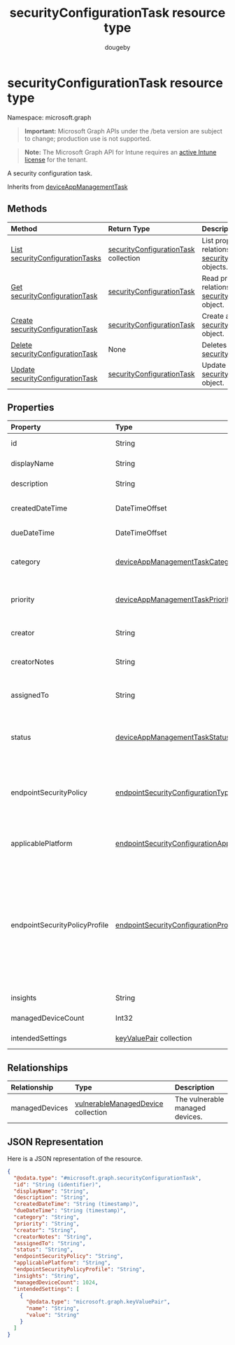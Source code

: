 ﻿---
title: "securityConfigurationTask resource type"
description: "A security configuration task."
author: "dougeby"
localization_priority: Normal
ms.prod: "intune"
doc_type: resourcePageType
---

# securityConfigurationTask resource type

Namespace: microsoft.graph

> **Important:** Microsoft Graph APIs under the /beta version are subject to change; production use is not supported.

> **Note:** The Microsoft Graph API for Intune requires an [active Intune license](https://go.microsoft.com/fwlink/?linkid=839381) for the tenant.

A security configuration task.

Inherits from [deviceAppManagementTask](../resources/intune-partnerintegration-deviceappmanagementtask.md)

## Methods

| Method                                                                                                   | Return Type                                                                                                 | Description                                                                                                                                        |
| :------------------------------------------------------------------------------------------------------- | :---------------------------------------------------------------------------------------------------------- | :------------------------------------------------------------------------------------------------------------------------------------------------- |
| [List securityConfigurationTasks](../api/intune-partnerintegration-securityconfigurationtask-list.md)    | [securityConfigurationTask](../resources/intune-partnerintegration-securityconfigurationtask.md) collection | List properties and relationships of the [securityConfigurationTask](../resources/intune-partnerintegration-securityconfigurationtask.md) objects. |
| [Get securityConfigurationTask](../api/intune-partnerintegration-securityconfigurationtask-get.md)       | [securityConfigurationTask](../resources/intune-partnerintegration-securityconfigurationtask.md)            | Read properties and relationships of the [securityConfigurationTask](../resources/intune-partnerintegration-securityconfigurationtask.md) object.  |
| [Create securityConfigurationTask](../api/intune-partnerintegration-securityconfigurationtask-create.md) | [securityConfigurationTask](../resources/intune-partnerintegration-securityconfigurationtask.md)            | Create a new [securityConfigurationTask](../resources/intune-partnerintegration-securityconfigurationtask.md) object.                              |
| [Delete securityConfigurationTask](../api/intune-partnerintegration-securityconfigurationtask-delete.md) | None                                                                                                        | Deletes a [securityConfigurationTask](../resources/intune-partnerintegration-securityconfigurationtask.md).                                        |
| [Update securityConfigurationTask](../api/intune-partnerintegration-securityconfigurationtask-update.md) | [securityConfigurationTask](../resources/intune-partnerintegration-securityconfigurationtask.md)            | Update the properties of a [securityConfigurationTask](../resources/intune-partnerintegration-securityconfigurationtask.md) object.                |

## Properties

| Property                      | Type                                                                                                                                         | Description                                                                                                                                                                                                                                                                                                                                             |
| :---------------------------- | :------------------------------------------------------------------------------------------------------------------------------------------- | :------------------------------------------------------------------------------------------------------------------------------------------------------------------------------------------------------------------------------------------------------------------------------------------------------------------------------------------------------ |
| id                            | String                                                                                                                                       | The entity key. Inherited from [deviceAppManagementTask](../resources/intune-partnerintegration-deviceappmanagementtask.md)                                                                                                                                                                                                                             |
| displayName                   | String                                                                                                                                       | The name. Inherited from [deviceAppManagementTask](../resources/intune-partnerintegration-deviceappmanagementtask.md)                                                                                                                                                                                                                                   |
| description                   | String                                                                                                                                       | The description. Inherited from [deviceAppManagementTask](../resources/intune-partnerintegration-deviceappmanagementtask.md)                                                                                                                                                                                                                            |
| createdDateTime               | DateTimeOffset                                                                                                                               | The created date. Inherited from [deviceAppManagementTask](../resources/intune-partnerintegration-deviceappmanagementtask.md)                                                                                                                                                                                                                           |
| dueDateTime                   | DateTimeOffset                                                                                                                               | The due date. Inherited from [deviceAppManagementTask](../resources/intune-partnerintegration-deviceappmanagementtask.md)                                                                                                                                                                                                                               |
| category                      | [deviceAppManagementTaskCategory](../resources/intune-partnerintegration-deviceappmanagementtaskcategory.md)                                 | The category. Inherited from [deviceAppManagementTask](../resources/intune-partnerintegration-deviceappmanagementtask.md). Possible values are: `unknown`, `advancedThreatProtection`.                                                                                                                                                                  |
| priority                      | [deviceAppManagementTaskPriority](../resources/intune-partnerintegration-deviceappmanagementtaskpriority.md)                                 | The priority. Inherited from [deviceAppManagementTask](../resources/intune-partnerintegration-deviceappmanagementtask.md). Possible values are: `none`, `high`, `low`.                                                                                                                                                                                  |
| creator                       | String                                                                                                                                       | The email address of the creator. Inherited from [deviceAppManagementTask](../resources/intune-partnerintegration-deviceappmanagementtask.md)                                                                                                                                                                                                           |
| creatorNotes                  | String                                                                                                                                       | Notes from the creator. Inherited from [deviceAppManagementTask](../resources/intune-partnerintegration-deviceappmanagementtask.md)                                                                                                                                                                                                                     |
| assignedTo                    | String                                                                                                                                       | The name or email of the admin this task is assigned to. Inherited from [deviceAppManagementTask](../resources/intune-partnerintegration-deviceappmanagementtask.md)                                                                                                                                                                                    |
| status                        | [deviceAppManagementTaskStatus](../resources/intune-partnerintegration-deviceappmanagementtaskstatus.md)                                     | The status. Inherited from [deviceAppManagementTask](../resources/intune-partnerintegration-deviceappmanagementtask.md). Possible values are: `unknown`, `pending`, `active`, `completed`, `rejected`.                                                                                                                                                  |
| endpointSecurityPolicy        | [endpointSecurityConfigurationType](../resources/intune-partnerintegration-endpointsecurityconfigurationtype.md)                             | The endpoint security policy type. Possible values are: `unknown`, `antivirus`, `diskEncryption`, `firewall`, `endpointDetectionAndResponse`, `attackSurfaceReduction`, `accountProtection`.                                                                                                                                                            |
| applicablePlatform            | [endpointSecurityConfigurationApplicablePlatform](../resources/intune-partnerintegration-endpointsecurityconfigurationapplicableplatform.md) | The applicable platform. Possible values are: `unknown`, `macOS`, `windows10AndLater`, `windows10AndWindowsServer`.                                                                                                                                                                                                                                     |
| endpointSecurityPolicyProfile | [endpointSecurityConfigurationProfileType](../resources/intune-partnerintegration-endpointsecurityconfigurationprofiletype.md)               | The endpoint security policy profile. Possible values are: `unknown`, `antivirus`, `windowsSecurity`, `bitLocker`, `fileVault`, `firewall`, `firewallRules`, `endpointDetectionAndResponse`, `deviceControl`, `appAndBrowserIsolation`, `exploitProtection`, `webProtection`, `applicationControl`, `attackSurfaceReductionRules`, `accountProtection`. |
| insights                      | String                                                                                                                                       | Information about the mitigation.                                                                                                                                                                                                                                                                                                                       |
| managedDeviceCount            | Int32                                                                                                                                        | The number of vulnerable devices.                                                                                                                                                                                                                                                                                                                       |
| intendedSettings              | [keyValuePair](../resources/intune-shared-keyvaluepair.md) collection                                                                        | The intended settings and their values.                                                                                                                                                                                                                                                                                                                 |

## Relationships

| Relationship   | Type                                                                                                    | Description                     |
| :------------- | :------------------------------------------------------------------------------------------------------ | :------------------------------ |
| managedDevices | [vulnerableManagedDevice](../resources/intune-partnerintegration-vulnerablemanageddevice.md) collection | The vulnerable managed devices. |

## JSON Representation

Here is a JSON representation of the resource.

<!-- {
  "blockType": "resource",
  "keyProperty": "id",
  "@odata.type": "microsoft.graph.securityConfigurationTask"
}
-->

```json
{
  "@odata.type": "#microsoft.graph.securityConfigurationTask",
  "id": "String (identifier)",
  "displayName": "String",
  "description": "String",
  "createdDateTime": "String (timestamp)",
  "dueDateTime": "String (timestamp)",
  "category": "String",
  "priority": "String",
  "creator": "String",
  "creatorNotes": "String",
  "assignedTo": "String",
  "status": "String",
  "endpointSecurityPolicy": "String",
  "applicablePlatform": "String",
  "endpointSecurityPolicyProfile": "String",
  "insights": "String",
  "managedDeviceCount": 1024,
  "intendedSettings": [
    {
      "@odata.type": "microsoft.graph.keyValuePair",
      "name": "String",
      "value": "String"
    }
  ]
}
```
